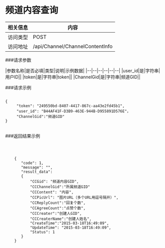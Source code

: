 # 频道内容查询
|相关信息|内容|
|--|--|
|访问类型|POST|
|访问地址|/api/Channel/ChannelContentInfo|

###请求参数

|参数名称|是否必填|类型|说明|示例数据|
|--|--|--|--|--|--|
|user_id|是|字符串|用户ID||
|token|是|字符串|token||
|ChannelGid|是|字符串|频道GID||


###请求示例
<pre>
<code>
{
     "token": "249550bd-8407-4417-867c-aa43e2fd45b1",
     "user_id": "B44AF41F-D3B9-463E-944B-D955891D576E"，
     "ChannelGid":"频道GID"
}
</code>
</pre>

###返回结果示例

<pre>
<code>


    {
       "code": 1,
       "message": "",
       "result_data":
       {
           "CCGid": "频道内容GID",
           "CCChannelGid":"所属频道GID"
           "CCContent": "内容",
           "CCPicUrl": "图片URL（多个URL用逗号隔开）",
           "CCReplyCount":"回复个数",
           "CCAgreeCount":"点赞个数",
           "CCCreater":"创建人GID",
           "CCCreaterName":"创建人姓名",
           "CreateTime":"2015-03-18T16:49:09",
           "UpdateTime": "2015-03-18T16:49:09",
           "Status": 1
       }
    }




</code>
</pre>
